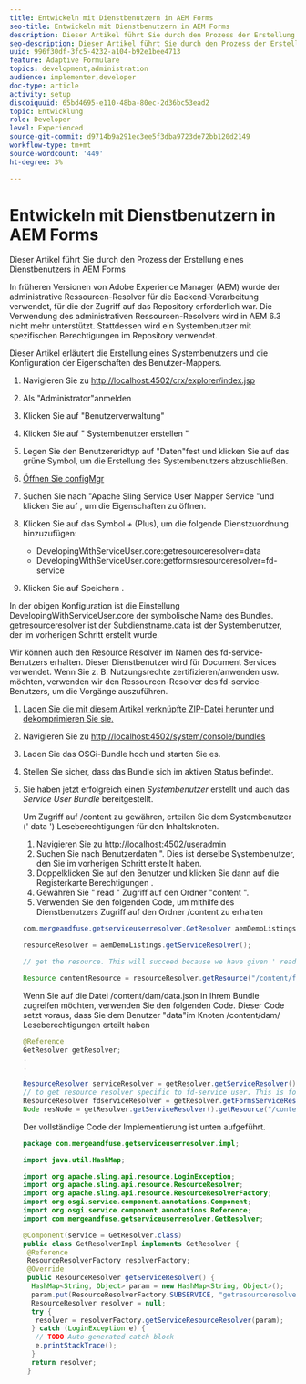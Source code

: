 ```yaml
---
title: Entwickeln mit Dienstbenutzern in AEM Forms
seo-title: Entwickeln mit Dienstbenutzern in AEM Forms
description: Dieser Artikel führt Sie durch den Prozess der Erstellung eines Dienstbenutzers in AEM Forms
seo-description: Dieser Artikel führt Sie durch den Prozess der Erstellung eines Dienstbenutzers in AEM Forms
uuid: 996f30df-3fc5-4232-a104-b92e1bee4713
feature: Adaptive Formulare
topics: development,administration
audience: implementer,developer
doc-type: article
activity: setup
discoiquuid: 65bd4695-e110-48ba-80ec-2d36bc53ead2
topic: Entwicklung
role: Developer
level: Experienced
source-git-commit: d9714b9a291ec3ee5f3dba9723de72bb120d2149
workflow-type: tm+mt
source-wordcount: '449'
ht-degree: 3%

---
```



# Entwickeln mit Dienstbenutzern in AEM Forms

Dieser Artikel führt Sie durch den Prozess der Erstellung eines Dienstbenutzers in AEM Forms

In früheren Versionen von Adobe Experience Manager (AEM) wurde der administrative Ressourcen-Resolver für die Backend-Verarbeitung verwendet, für die der Zugriff auf das Repository erforderlich war. Die Verwendung des administrativen Ressourcen-Resolvers wird in AEM 6.3 nicht mehr unterstützt. Stattdessen wird ein Systembenutzer mit spezifischen Berechtigungen im Repository verwendet.

Dieser Artikel erläutert die Erstellung eines Systembenutzers und die Konfiguration der Eigenschaften des Benutzer-Mappers.

1. Navigieren Sie zu [http://localhost:4502/crx/explorer/index.jsp](http://localhost:4502/crx/explorer/index.jsp)
1. Als &quot;Administrator&quot;anmelden
1. Klicken Sie auf &quot;Benutzerverwaltung&quot;
1. Klicken Sie auf &quot; Systembenutzer erstellen &quot;
1. Legen Sie den Benutzereridtyp auf &quot;Daten&quot;fest und klicken Sie auf das grüne Symbol, um die Erstellung des Systembenutzers abzuschließen.
1. [Öffnen Sie configMgr](http://localhost:4502/system/console/configMgr)
1. Suchen Sie nach &quot;Apache Sling Service User Mapper Service &quot;und klicken Sie auf , um die Eigenschaften zu öffnen.
1. Klicken Sie auf das Symbol *+* (Plus), um die folgende Dienstzuordnung hinzuzufügen:

   * DevelopingWithServiceUser.core:getresourceresolver=data
   * DevelopingWithServiceUser.core:getformsresourceresolver=fd-service

1. Klicken Sie auf Speichern .

In der obigen Konfiguration ist die Einstellung DevelopingWithServiceUser.core der symbolische Name des Bundles. getresourceresolver ist der Subdienstname.data ist der Systembenutzer, der im vorherigen Schritt erstellt wurde.

Wir können auch den Resource Resolver im Namen des fd-service-Benutzers erhalten. Dieser Dienstbenutzer wird für Document Services verwendet. Wenn Sie z. B. Nutzungsrechte zertifizieren/anwenden usw. möchten, verwenden wir den Ressourcen-Resolver des fd-service-Benutzers, um die Vorgänge auszuführen.

1. [Laden Sie die mit diesem Artikel verknüpfte ZIP-Datei herunter und dekomprimieren Sie sie.](assets/developingwithserviceuser.zip)
1. Navigieren Sie zu [http://localhost:4502/system/console/bundles](http://localhost:4502/system/console/bundles)
1. Laden Sie das OSGi-Bundle hoch und starten Sie es.
1. Stellen Sie sicher, dass das Bundle sich im aktiven Status befindet.
1. Sie haben jetzt erfolgreich einen *Systembenutzer* erstellt und auch das *Service User Bundle* bereitgestellt.

   Um Zugriff auf /content zu gewähren, erteilen Sie dem Systembenutzer (&#39; data &#39;) Leseberechtigungen für den Inhaltsknoten.

   1. Navigieren Sie zu [http://localhost:4502/useradmin](http://localhost:4502/useradmin)
   1. Suchen Sie nach Benutzerdaten &quot;. Dies ist derselbe Systembenutzer, den Sie im vorherigen Schritt erstellt haben.
   1. Doppelklicken Sie auf den Benutzer und klicken Sie dann auf die Registerkarte Berechtigungen .
   1. Gewähren Sie &quot; read &quot; Zugriff auf den Ordner &quot;content &quot;.
   1. Verwenden Sie den folgenden Code, um mithilfe des Dienstbenutzers Zugriff auf den Ordner /content zu erhalten

   ```java
   com.mergeandfuse.getserviceuserresolver.GetResolver aemDemoListings = sling.getService(com.mergeandfuse.getserviceuserresolver.GetResolver.class);
   
   resourceResolver = aemDemoListings.getServiceResolver();
   
   // get the resource. This will succeed because we have given ' read ' access to the content node
   
   Resource contentResource = resourceResolver.getResource("/content/forms/af/sandbox/abc.pdf");
   ```

   Wenn Sie auf die Datei /content/dam/data.json in Ihrem Bundle zugreifen möchten, verwenden Sie den folgenden Code. Dieser Code setzt voraus, dass Sie dem Benutzer &quot;data&quot;im Knoten /content/dam/ Leseberechtigungen erteilt haben

   ```java
   @Reference
   GetResolver getResolver;
   .
   .
   .
   ResourceResolver serviceResolver = getResolver.getServiceResolver();
   // to get resource resolver specific to fd-service user. This is for Document Services
   ResourceResolver fdserviceResolver = getResolver.getFormsServiceResolver();
   Node resNode = getResolver.getServiceResolver().getResource("/content/dam/data.json").adaptTo(Node.class);
   ```

   Der vollständige Code der Implementierung ist unten aufgeführt.

   ```java
   package com.mergeandfuse.getserviceuserresolver.impl;
   
   import java.util.HashMap;
   
   import org.apache.sling.api.resource.LoginException;
   import org.apache.sling.api.resource.ResourceResolver;
   import org.apache.sling.api.resource.ResourceResolverFactory;
   import org.osgi.service.component.annotations.Component;
   import org.osgi.service.component.annotations.Reference;
   import com.mergeandfuse.getserviceuserresolver.GetResolver;
   
   @Component(service = GetResolver.class)
   public class GetResolverImpl implements GetResolver {
    @Reference
    ResourceResolverFactory resolverFactory;
    @Override
    public ResourceResolver getServiceResolver() {
     HashMap<String, Object> param = new HashMap<String, Object>();
     param.put(ResourceResolverFactory.SUBSERVICE, "getresourceresolver");
     ResourceResolver resolver = null;
     try {
      resolver = resolverFactory.getServiceResourceResolver(param);
     } catch (LoginException e) {
      // TODO Auto-generated catch block
      e.printStackTrace();
     }
     return resolver;
    }
   ```

